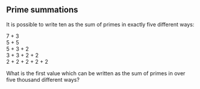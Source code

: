 ## Prime summations

It is possible to write ten as the sum of primes in exactly five different ways:

7 + 3<br>
5 + 5<br>
5 + 3 + 2<br>
3 + 3 + 2 + 2<br>
2 + 2 + 2 + 2 + 2

What is the first value which can be written as the sum of primes in over five thousand different ways?
